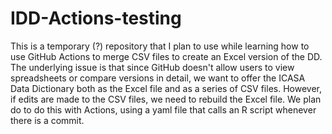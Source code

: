 # IDD-Actions-testing
This is a temporary (?) repository that I plan to use while learning how to use GitHub Actions to merge CSV files to create an Excel version of the DD. The underlying issue is that since GitHub doesn't allow users to view spreadsheets or compare versions in detail, we want to offer the ICASA Data Dictionary both as the Excel file and as a series of CSV files. However, if edits are made to the CSV files, we need to rebuild the Excel file. We plan do to do this with Actions, using a yaml file that calls an R script whenever there is a commit.
